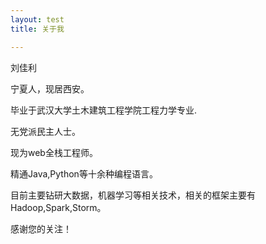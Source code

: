 ```yaml
---
layout: test
title: 关于我

---
```

刘佳利

宁夏人，现居西安。

毕业于武汉大学土木建筑工程学院工程力学专业.

无党派民主人士。

现为web全栈工程师。

精通Java,Python等十余种编程语言。

目前主要钻研大数据，机器学习等相关技术，相关的框架主要有Hadoop,Spark,Storm。


感谢您的关注！

<!--
看我简历，**[请点击我][resume]**

[resume]: {{'resume.html' | relative_url}}
-->